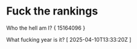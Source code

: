 # Fuck the rankings

Who the hell am I?
{ 15164096 }

What fucking year is it?
[ 2025-04-10T13:33:20Z ]
